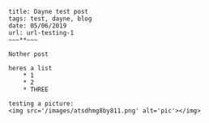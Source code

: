 ~~~**~~~
title: Dayne test post
tags: test, dayne, blog
date: 05/06/2019
url: url-testing-1
~~~**~~~

Nother post

heres a list
    * 1
    * 2
    * THREE

testing a picture:
<img src='/images/atsdhmg8by811.png' alt='pic'></img>